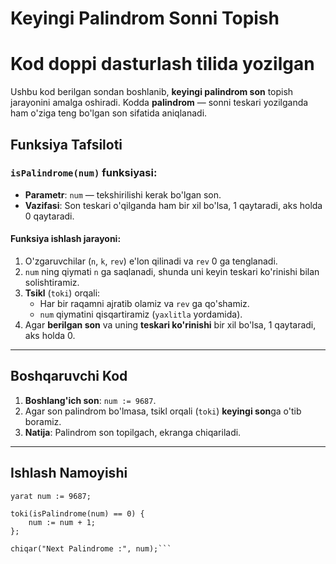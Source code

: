 # Keyingi Palindrom Sonni Topish
# Kod doppi dasturlash tilida yozilgan
Ushbu kod berilgan sondan boshlanib, **keyingi palindrom son** topish jarayonini amalga oshiradi. Kodda **palindrom** — sonni teskari yozilganda ham o'ziga teng bo'lgan son sifatida aniqlanadi.

## Funksiya Tafsiloti

### `isPalindrome(num)` funksiyasi:
- **Parametr**: `num` — tekshirilishi kerak bo'lgan son.
- **Vazifasi**: Son teskari o'qilganda ham bir xil bo'lsa, 1 qaytaradi, aks holda 0 qaytaradi.

#### Funksiya ishlash jarayoni:
1. O'zgaruvchilar (`n`, `k`, `rev`) e'lon qilinadi va `rev` 0 ga tenglanadi.
2. `num` ning qiymati `n` ga saqlanadi, shunda uni keyin teskari ko'rinishi bilan solishtiramiz.
3. **Tsikl** (`toki`) orqali:
   - Har bir raqamni ajratib olamiz va `rev` ga qo'shamiz.
   - `num` qiymatini qisqartiramiz (`yaxlitla` yordamida).
4. Agar **berilgan son** va uning **teskari ko'rinishi** bir xil bo'lsa, 1 qaytaradi, aks holda 0.

---

## Boshqaruvchi Kod

1. **Boshlang'ich son**: `num := 9687`.
2. Agar son palindrom bo'lmasa, tsikl orqali (`toki`) **keyingi son**ga o'tib boramiz.
3. **Natija**: Palindrom son topilgach, ekranga chiqariladi.

---

## Ishlash Namoyishi

```doppi
yarat num := 9687;

toki(isPalindrome(num) == 0) {
    num := num + 1;
};

chiqar("Next Palindrome :", num);```

